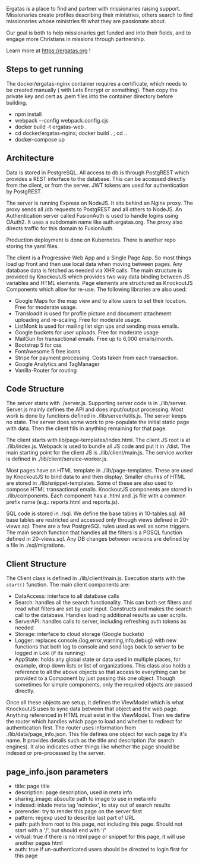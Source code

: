 
Ergatas is a place to find and partner with missionaries raising support. Missionaries create profiles describing their ministries, others search to find missionaries whose ministries fit what they are passionate about.

Our goal is both to help missionaries get funded and into their fields, and to engage more Christians in missions through partnership.

Learn more at https://ergatas.org !


Steps to get running
-------------------
The docker/ergatas-nginx container requires a certificate, which needs to be created manually ( with Lets Encrypt or something). Then copy the private key and cert as .pem files into the container directory
before building.
- npm install
- webpack --config webpack.config.cjs
- docker build -t ergatas-web .
- cd docker/ergatas-nginx; docker build . ; cd ..
- docker-compose up 

Architecture
------------
Data is stored in PostgreSQL. All access to db is through PostgREST which provides a REST interface to the database. This can be accessed directly from the client, or from the server. JWT tokens are used
for authentication by PostgREST. 

The server is running Express on NodeJS. It sits behind an Nginx proxy. The proxy sends all /db requests to PostgREST and all others to NodeJS. An Authentication server called FusionAuth is used to handle
logins using OAuth2. It uses a subdomain name like auth.ergatas.org. The proxy also directs traffic for this domain to FusionAuth.

Production deployment is done on Kubernetes. There is another repo storing the yaml files. 

The client is a Progressive Web App and a Single Page App. So most things load up front and then use local data when moving between pages. Any database data is fetched as needed via XHR calls. The main
structure is provided by KnockoutJS which provides two way data binding between JS variables and HTML elements. Page elements are structured as KnockoutJS Components which allow for re-use. The following
libraries are also used:
 
- Google Maps for the map view and to allow users to set their location. Free for moderate usage.
- Transloadit is used for profile picture and document attachment uploading and re-scaling.  Free for moderate usage.
- ListMonk is used for mailing list sign ups and sending mass emails. 
- Google buckets for user uploads. Free for moderate usage
- MailGun for transactional emails. Free up to 6,000 emails/month.
- Bootstrap 5 for css
- FontAwesome 5 free icons
- Stripe for payment processing. Costs taken from each transaction.
- Google Analytics and TagManager
- Vanilla-Router for routing


Code Structure
-------------
The server starts with ./server.js. Supporting server code is in ./lib/server. Server.js mainly defines the API and does input/output processing. Most work is done by functions defined in ./lib/server/utils.js.
The server keeps no state. The server does some work to pre-populate the initial static page with data. Then the client fills in anything remaining for that page. 

The client starts with lib/page-templates/index.html. The client JS root is at ./lib/index.js. Webpack is used to bundle all JS code and put it in ./dist. The main starting point for the client JS is
./lib/client/main.js. The service worker is defined in ./lib/client/service-worker.js.

Most pages have an HTML template in ./lib/page-templates. These are used by KnockoutJS to bind data to and then display.  Smaller chunks of HTML are stored in ./lib/snippet-templates. Some of these are
also used to compose HTML transactional emails. KnockoutJS components are stored in ./lib/components. Each component has a .html and .js file with a common prefix name (e.g.: reports.html and reports.js).

SQL code is stored in ./sql. We define the base tables in 10-tables.sql. All base tables are restricted and accessed only through views defined in 20-views.sql. There are a few PostgreSQL rules used as well as
some triggers. The main search function that handles all the filters is a PGSQL function defined in 20-views.sql. Any DB changes between versions are defined by a file in ./sql/migrations.

Client Structure
--------
The Client class is defined in ./lib/client/main.js. Execution starts with the `start()` function. The main client components are:
 - DataAccess: interface to all database calls
 - Search: handles all the search functionality. This can both set filters and read what filters are set by user input. Constructs and makes the search call to the database. Handles loading additional
	results as user scrolls.
 - ServerAPI:  handles calls to server, including refreshing auth tokens as needed
 - Storage: interface to cloud storage (Google buckets)
 - Logger: replaces console.{log,error,warning,info,debug} with new functions that both log to console and send logs back to server to be logged in Loki (if its running)
 - AppState: holds any global state or data used in multiple places, for example, drop down lists or list of organizations. This class also holds a reference to all the above objects so that access to
	everything can be provided to a Component by just passing this one object. Though sometimes for simple components, only the required objects are passed directly. 

Once all these objects are setup, it defines the ViewModel which is what KnockoutJS uses to sync data between that object and the web page. Anything referenced in HTML must exist in the ViewModel. Then we
define the router which handles which page to load and whether to redirect for authentication first. The router uses information from ./lib/data/page\_info.json. This file defines one object for each page
by it's name. It provides details such as the title and description (for search engines). It also indicates other things like whether the page should be indexed or pre-processed by the server. 


page\_info.json parameters
--------
- title: page title
- description: page description, used in meta info
- sharing\_image:  absoulte path to image to use in meta info
- indexed: inlude meta tag 'noindex', to stay out of search results
- prerender: try to render this page on the server first
- pattern: regexp used to describe last part of URL
- path: path from root to this page, not including this page. Should not start with a '/', but should end with '/'
- virtual: true if there is no html page or snippet for this page, it will use another pages html
- auth: true if un-authenticated users should be directed to login first for this page


